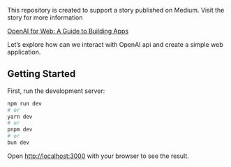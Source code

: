 
This repository is created to support a story published on Medium.
Visit the story for more information

[OpenAI for Web: A Guide to Building Apps
](https://medium.com/@ref/openai-for-web-a-guide-to-building-apps-6be87ad17bf8)

Let’s explore how can we interact with OpenAI api and create a simple web application.


## Getting Started

First, run the development server:

```bash
npm run dev
# or
yarn dev
# or
pnpm dev
# or
bun dev
```

Open [http://localhost:3000](http://localhost:3000) with your browser to see the result.

